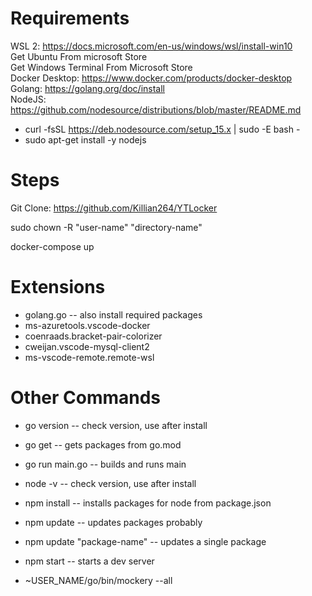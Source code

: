 # Requirements #
WSL 2: https://docs.microsoft.com/en-us/windows/wsl/install-win10  
Get Ubuntu From microsoft Store  
Get Windows Terminal From Microsoft Store  
Docker Desktop: https://www.docker.com/products/docker-desktop  
Golang: https://golang.org/doc/install  
NodeJS: https://github.com/nodesource/distributions/blob/master/README.md  
* curl -fsSL https://deb.nodesource.com/setup_15.x | sudo -E bash -  
* sudo apt-get install -y nodejs  


# Steps #
Git Clone: https://github.com/Killian264/YTLocker

sudo chown -R "user-name" "directory-name"

docker-compose up

# Extensions #
* golang.go -- also install required packages 
* ms-azuretools.vscode-docker
* coenraads.bracket-pair-colorizer
* cweijan.vscode-mysql-client2
* ms-vscode-remote.remote-wsl

# Other Commands #
* go version -- check version, use after install
* go get -- gets packages  from go.mod
* go run main.go -- builds and runs main
* node -v -- check version, use after install
* npm install -- installs packages for node from package.json
* npm update -- updates packages probably
* npm update "package-name" -- updates a single package
* npm start -- starts a dev server 

* ~USER_NAME/go/bin/mockery --all